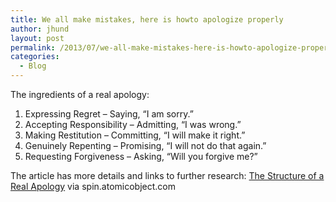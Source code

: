 ```yaml
---
title: We all make mistakes, here is howto apologize properly
author: jhund
layout: post
permalink: /2013/07/we-all-make-mistakes-here-is-howto-apologize-properly/
categories:
  - Blog
---
```

The ingredients of a real apology:

  1. Expressing Regret &ndash; Saying, &ldquo;I am sorry.&rdquo;
  2. Accepting Responsibility &ndash; Admitting, &ldquo;I was wrong.&rdquo;
  3. Making Restitution &ndash; Committing, &ldquo;I will make it right.&rdquo;
  4. Genuinely Repenting &ndash; Promising, &ldquo;I will not do that again.&rdquo;
  5. Requesting Forgiveness &ndash; Asking, &ldquo;Will you forgive me?&rdquo;

<div>
  The article has more details and links to further research:&nbsp;<a href="http://spin.atomicobject.com/2013/07/24/real-apology/">The Structure of a Real Apology</a> via spin.atomicobject.com
</div>